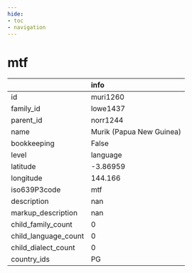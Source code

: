```yaml
---
hide:
- toc
- navigation
---
```

# mtf
|                      | info                     |
|:---------------------|:-------------------------|
| id                   | muri1260                 |
| family_id            | lowe1437                 |
| parent_id            | norr1244                 |
| name                 | Murik (Papua New Guinea) |
| bookkeeping          | False                    |
| level                | language                 |
| latitude             | -3.86959                 |
| longitude            | 144.166                  |
| iso639P3code         | mtf                      |
| description          | nan                      |
| markup_description   | nan                      |
| child_family_count   | 0                        |
| child_language_count | 0                        |
| child_dialect_count  | 0                        |
| country_ids          | PG                       |
